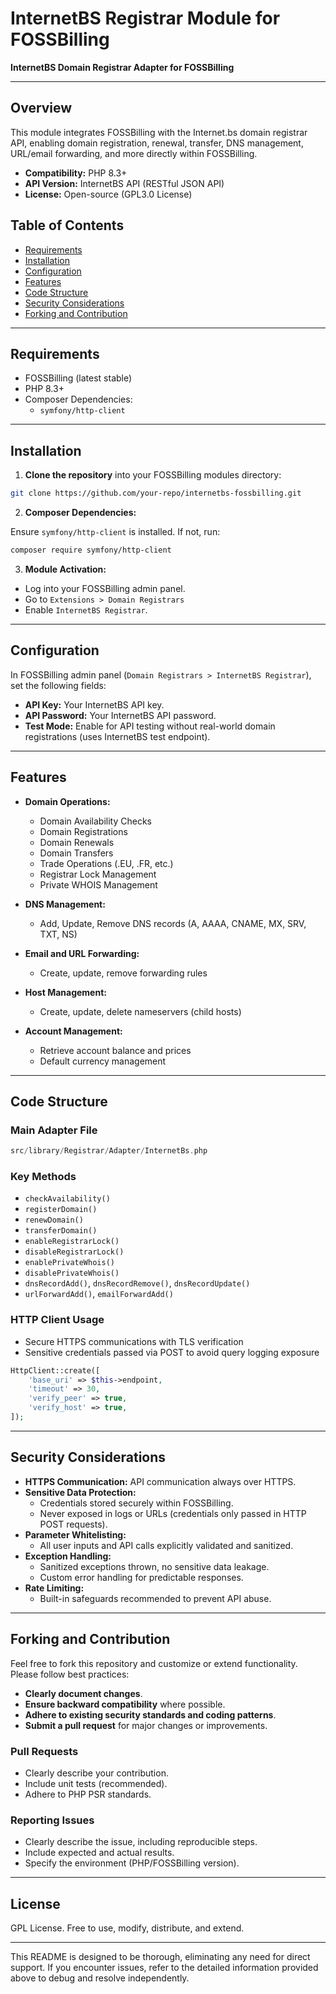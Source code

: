 # InternetBS Registrar Module for FOSSBilling

**InternetBS Domain Registrar Adapter for FOSSBilling**

---

## Overview

This module integrates FOSSBilling with the Internet.bs domain registrar API, enabling domain registration, renewal, transfer, DNS management, URL/email forwarding, and more directly within FOSSBilling.

- **Compatibility:** PHP 8.3+
- **API Version:** InternetBS API (RESTful JSON API)
- **License:** Open-source (GPL3.0 License)

## Table of Contents

- [Requirements](#requirements)
- [Installation](#installation)
- [Configuration](#configuration)
- [Features](#features)
- [Code Structure](#code-structure)
- [Security Considerations](#security-considerations)
- [Forking and Contribution](#forking-and-contribution)

---

## Requirements

- FOSSBilling (latest stable)
- PHP 8.3+
- Composer Dependencies:
  - `symfony/http-client`

---

## Installation

1. **Clone the repository** into your FOSSBilling modules directory:

```bash
git clone https://github.com/your-repo/internetbs-fossbilling.git
```

2. **Composer Dependencies:**

Ensure `symfony/http-client` is installed. If not, run:

```bash
composer require symfony/http-client
```

3. **Module Activation:**

- Log into your FOSSBilling admin panel.
- Go to `Extensions > Domain Registrars`
- Enable `InternetBS Registrar`.

---

## Configuration

In FOSSBilling admin panel (`Domain Registrars > InternetBS Registrar`), set the following fields:

- **API Key:** Your InternetBS API key.
- **API Password:** Your InternetBS API password.
- **Test Mode:** Enable for API testing without real-world domain registrations (uses InternetBS test endpoint).

---

## Features

- **Domain Operations:**
  - Domain Availability Checks
  - Domain Registrations
  - Domain Renewals
  - Domain Transfers
  - Trade Operations (.EU, .FR, etc.)
  - Registrar Lock Management
  - Private WHOIS Management

- **DNS Management:**
  - Add, Update, Remove DNS records (A, AAAA, CNAME, MX, SRV, TXT, NS)

- **Email and URL Forwarding:**
  - Create, update, remove forwarding rules

- **Host Management:**
  - Create, update, delete nameservers (child hosts)

- **Account Management:**
  - Retrieve account balance and prices
  - Default currency management

---

## Code Structure

### Main Adapter File

```php
src/library/Registrar/Adapter/InternetBs.php
```

### Key Methods

- `checkAvailability()`
- `registerDomain()`
- `renewDomain()`
- `transferDomain()`
- `enableRegistrarLock()`
- `disableRegistrarLock()`
- `enablePrivateWhois()`
- `disablePrivateWhois()`
- `dnsRecordAdd()`, `dnsRecordRemove()`, `dnsRecordUpdate()`
- `urlForwardAdd()`, `emailForwardAdd()`

### HTTP Client Usage

- Secure HTTPS communications with TLS verification
- Sensitive credentials passed via POST to avoid query logging exposure

```php
HttpClient::create([
    'base_uri' => $this->endpoint,
    'timeout' => 30,
    'verify_peer' => true,
    'verify_host' => true,
]);
```

---

## Security Considerations

- **HTTPS Communication:** API communication always over HTTPS.
- **Sensitive Data Protection:**
  - Credentials stored securely within FOSSBilling.
  - Never exposed in logs or URLs (credentials only passed in HTTP POST requests).
- **Parameter Whitelisting:**
  - All user inputs and API calls explicitly validated and sanitized.
- **Exception Handling:**
  - Sanitized exceptions thrown, no sensitive data leakage.
  - Custom error handling for predictable responses.
- **Rate Limiting:**
  - Built-in safeguards recommended to prevent API abuse.

---

## Forking and Contribution

Feel free to fork this repository and customize or extend functionality. Please follow best practices:

- **Clearly document changes**.
- **Ensure backward compatibility** where possible.
- **Adhere to existing security standards and coding patterns**.
- **Submit a pull request** for major changes or improvements.

### Pull Requests

- Clearly describe your contribution.
- Include unit tests (recommended).
- Adhere to PHP PSR standards.

### Reporting Issues

- Clearly describe the issue, including reproducible steps.
- Include expected and actual results.
- Specify the environment (PHP/FOSSBilling version).

---

## License

GPL License. Free to use, modify, distribute, and extend.

---

This README is designed to be thorough, eliminating any need for direct support. If you encounter issues, refer to the detailed information provided above to debug and resolve independently.

